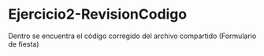 # Ejercicio2-RevisionCodigo
Dentro se encuentra el código corregido del archivo compartido (Formulario de fiesta)
